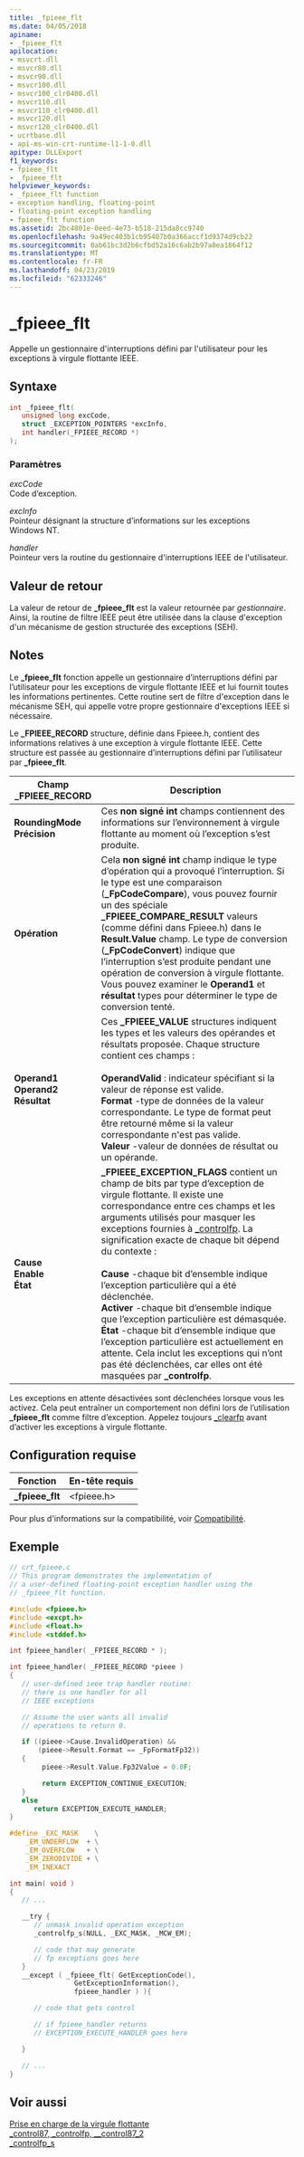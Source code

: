 ```yaml
---
title: _fpieee_flt
ms.date: 04/05/2018
apiname:
- _fpieee_flt
apilocation:
- msvcrt.dll
- msvcr80.dll
- msvcr90.dll
- msvcr100.dll
- msvcr100_clr0400.dll
- msvcr110.dll
- msvcr110_clr0400.dll
- msvcr120.dll
- msvcr120_clr0400.dll
- ucrtbase.dll
- api-ms-win-crt-runtime-l1-1-0.dll
apitype: DLLExport
f1_keywords:
- fpieee_flt
- _fpieee_flt
helpviewer_keywords:
- _fpieee_flt function
- exception handling, floating-point
- floating-point exception handling
- fpieee_flt function
ms.assetid: 2bc4801e-0eed-4e73-b518-215da8cc9740
ms.openlocfilehash: 9a49ec403b1cb95407b0a366accf1d9374d9cb22
ms.sourcegitcommit: 0ab61bc3d2b6cfbd52a16c6ab2b97a8ea1864f12
ms.translationtype: MT
ms.contentlocale: fr-FR
ms.lasthandoff: 04/23/2019
ms.locfileid: "62333246"
---
```

# <a name="fpieeeflt"></a>_fpieee_flt

Appelle un gestionnaire d'interruptions défini par l'utilisateur pour les exceptions à virgule flottante IEEE.

## <a name="syntax"></a>Syntaxe

```C
int _fpieee_flt(
   unsigned long excCode,
   struct _EXCEPTION_POINTERS *excInfo,
   int handler(_FPIEEE_RECORD *)
);
```

### <a name="parameters"></a>Paramètres

*excCode*<br/>
Code d’exception.

*excInfo*<br/>
Pointeur désignant la structure d’informations sur les exceptions Windows NT.

*handler*<br/>
Pointeur vers la routine du gestionnaire d'interruptions IEEE de l'utilisateur.

## <a name="return-value"></a>Valeur de retour

La valeur de retour de **_fpieee_flt** est la valeur retournée par *gestionnaire*. Ainsi, la routine de filtre IEEE peut être utilisée dans la clause d'exception d'un mécanisme de gestion structurée des exceptions (SEH).

## <a name="remarks"></a>Notes

Le **_fpieee_flt** fonction appelle un gestionnaire d’interruptions défini par l’utilisateur pour les exceptions de virgule flottante IEEE et lui fournit toutes les informations pertinentes. Cette routine sert de filtre d'exception dans le mécanisme SEH, qui appelle votre propre gestionnaire d'exceptions IEEE si nécessaire.

Le **_FPIEEE_RECORD** structure, définie dans Fpieee.h, contient des informations relatives à une exception à virgule flottante IEEE. Cette structure est passée au gestionnaire d’interruptions défini par l’utilisateur par **_fpieee_flt**.

|Champ _FPIEEE_RECORD|Description|
|----------------------------|-----------------|
|**RoundingMode**<br/>**Précision**|Ces **non signé** **int** champs contiennent des informations sur l’environnement à virgule flottante au moment où l’exception s’est produite.|
|**Opération**|Cela **non signé** **int** champ indique le type d’opération qui a provoqué l’interruption. Si le type est une comparaison (**_FpCodeCompare**), vous pouvez fournir un des spéciale **_FPIEEE_COMPARE_RESULT** valeurs (comme défini dans Fpieee.h) dans le **Result.Value** champ. Le type de conversion (**_FpCodeConvert**) indique que l’interruption s’est produite pendant une opération de conversion à virgule flottante. Vous pouvez examiner le **Operand1** et **résultat** types pour déterminer le type de conversion tenté.|
|**Operand1**<br/>**Operand2**<br/>**Résultat**|Ces **_FPIEEE_VALUE** structures indiquent les types et les valeurs des opérandes et résultats proposée. Chaque structure contient ces champs :<br /><br /> **OperandValid** : indicateur spécifiant si la valeur de réponse est valide.<br />**Format** -type de données de la valeur correspondante. Le type de format peut être retourné même si la valeur correspondante n'est pas valide.<br />**Valeur** -valeur de données de résultat ou un opérande.|
|**Cause**<br/>**Enable**<br/>**État**|**_FPIEEE_EXCEPTION_FLAGS** contient un champ de bits par type d’exception de virgule flottante. Il existe une correspondance entre ces champs et les arguments utilisés pour masquer les exceptions fournies à [_controlfp](control87-controlfp-control87-2.md). La signification exacte de chaque bit dépend du contexte :<br /><br /> **Cause** -chaque bit d’ensemble indique l’exception particulière qui a été déclenchée.<br />**Activer** -chaque bit d’ensemble indique que l’exception particulière est démasquée.<br />**État** -chaque bit d’ensemble indique que l’exception particulière est actuellement en attente. Cela inclut les exceptions qui n’ont pas été déclenchées, car elles ont été masquées par **_controlfp**.|

Les exceptions en attente désactivées sont déclenchées lorsque vous les activez. Cela peut entraîner un comportement non défini lors de l’utilisation **_fpieee_flt** comme filtre d’exception. Appelez toujours [_clearfp](clear87-clearfp.md) avant d’activer les exceptions à virgule flottante.

## <a name="requirements"></a>Configuration requise

|Fonction|En-tête requis|
|--------------|---------------------|
|**_fpieee_flt**|\<fpieee.h>|

Pour plus d'informations sur la compatibilité, voir [Compatibilité](../../c-runtime-library/compatibility.md).

## <a name="example"></a>Exemple

```C
// crt_fpieee.c
// This program demonstrates the implementation of
// a user-defined floating-point exception handler using the
// _fpieee_flt function.

#include <fpieee.h>
#include <excpt.h>
#include <float.h>
#include <stddef.h>

int fpieee_handler( _FPIEEE_RECORD * );

int fpieee_handler( _FPIEEE_RECORD *pieee )
{
   // user-defined ieee trap handler routine:
   // there is one handler for all
   // IEEE exceptions

   // Assume the user wants all invalid
   // operations to return 0.

   if ((pieee->Cause.InvalidOperation) &&
       (pieee->Result.Format == _FpFormatFp32))
   {
        pieee->Result.Value.Fp32Value = 0.0F;

        return EXCEPTION_CONTINUE_EXECUTION;
   }
   else
      return EXCEPTION_EXECUTE_HANDLER;
}

#define _EXC_MASK    \
    _EM_UNDERFLOW  + \
    _EM_OVERFLOW   + \
    _EM_ZERODIVIDE + \
    _EM_INEXACT

int main( void )
{
   // ...

   __try {
      // unmask invalid operation exception
      _controlfp_s(NULL, _EXC_MASK, _MCW_EM);

      // code that may generate
      // fp exceptions goes here
   }
   __except ( _fpieee_flt( GetExceptionCode(),
                GetExceptionInformation(),
                fpieee_handler ) ){

      // code that gets control

      // if fpieee_handler returns
      // EXCEPTION_EXECUTE_HANDLER goes here

   }

   // ...
}
```

## <a name="see-also"></a>Voir aussi

[Prise en charge de la virgule flottante](../../c-runtime-library/floating-point-support.md)<br/>
[_control87, _controlfp, \__control87_2](control87-controlfp-control87-2.md)<br/>
[_controlfp_s](controlfp-s.md)<br/>
